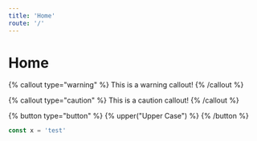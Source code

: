 ```yaml
---
title: 'Home'
route: '/'
---
```


# Home

{% callout type="warning" %}
This is a warning callout!
{% /callout %}

{% callout type="caution" %}
This is a caution callout!
{% /callout %}

{% button type="button" %}
{% upper("Upper Case") %}
{% /button %}

```js
const x = 'test'
```
